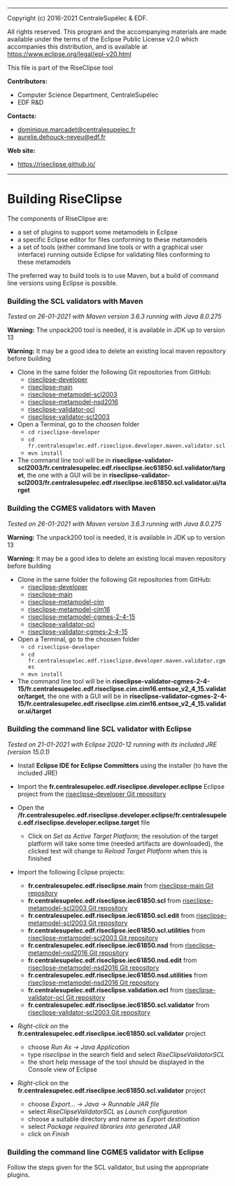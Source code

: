 ----
Copyright (c) 2016-2021 CentraleSupélec & EDF.

All rights reserved. This program and the accompanying materials
are made available under the terms of the Eclipse Public License v2.0
which accompanies this distribution, and is available at
https://www.eclipse.org/legal/epl-v20.html

This file is part of the RiseClipse tool
 
**Contributors:**
 * Computer Science Department, CentraleSupélec
 * EDF R&D

**Contacts:**
 * dominique.marcadet@centralesupelec.fr
 * aurelie.dehouck-neveu@edf.fr

**Web site:**
 * https://riseclipse.github.io/
----


# Building RiseClipse

The components of RiseClipse are:
* a set of plugins to support some metamodels in Eclipse
* a specific Eclipse editor for files conforming to these metamodels
* a set of tools (either command line tools or with a graphical user interface) running outside 
Eclipse for validating files conforming to these metamodels

The preferred way to build tools is to use Maven, but a build of command line versions using Eclipse is possible.

### Building the SCL validators with Maven
*Tested on 26-01-2021 with Maven version 3.6.3 running with Java 8.0.275*

**Warning:** The unpack200 tool is needed, it is available in JDK up to version 13

**Warning:** It may be a good idea to delete an existing local maven repository before building

* Clone in the same folder the following Git repositories from GitHub:
  * [riseclipse-developer](https://github.com/riseclipse/riseclipse-developer/)
  * [riseclipse-main](https://github.com/riseclipse/riseclipse-main/)
  * [riseclipse-metamodel-scl2003](https://github.com/riseclipse/riseclipse-metamodel-scl2003)
  * [riseclipse-metamodel-nsd2016](https://github.com/riseclipse/riseclipse-metamodel-nsd2016)
  * [riseclipse-validator-ocl](https://github.com/riseclipse/riseclipse-validator-ocl)
  * [riseclipse-validator-scl2003](https://github.com/riseclipse/riseclipse-validator-scl2003/)
* Open a Terminal, go to the choosen folder
  * `cd riseclipse-developer`
  * `cd fr.centralesupelec.edf.riseclipse.developer.maven.validator.scl`
  * `mvn install`
* The command line tool will be in **riseclipse-validator-scl2003/fr.centralesupelec.edf.riseclipse.iec61850.scl.validator/target**, 
the one with a GUI will be in **riseclipse-validator-scl2003/fr.centralesupelec.edf.riseclipse.iec61850.scl.validator.ui/target**


### Building the CGMES validators with Maven
*Tested on 26-01-2021 with Maven version 3.6.3 running with Java 8.0.275*

**Warning:** The unpack200 tool is needed, it is available in JDK up to version 13

**Warning:** It may be a good idea to delete an existing local maven repository before building

* Clone in the same folder the following Git repositories from GitHub:
  * [riseclipse-developer](https://github.com/riseclipse/riseclipse-developer/)
  * [riseclipse-main](https://github.com/riseclipse/riseclipse-main/)
  * [riseclipse-metamodel-cim](https://github.com/riseclipse/riseclipse-metamodel-cim)
  * [riseclipse-metamodel-cim16](https://github.com/riseclipse/riseclipse-metamodel-cim16)
  * [riseclipse-metamodel-cgmes-2-4-15](https://github.com/riseclipse/riseclipse-metamodel-cgmes-2-4-15)
  * [riseclipse-validator-ocl](https://github.com/riseclipse/riseclipse-validator-ocl)
  * [riseclipse-validator-cgmes-2-4-15](https://github.com/riseclipse/riseclipse-validator-cgmes-2-4-15/)
* Open a Terminal, go to the choosen folder
  * `cd riseclipse-developer`
  * `cd fr.centralesupelec.edf.riseclipse.developer.maven.validator.cgmes`
  * `mvn install`
* The command line tool will be in **riseclipse-validator-cgmes-2-4-15/fr.centralesupelec.edf.riseclipse.cim.cim16.entsoe_v2_4_15.validator/target**, 
the one with a GUI will be in **riseclipse-validator-cgmes-2-4-15/fr.centralesupelec.edf.riseclipse.cim.cim16.entsoe_v2_4_15.validator.ui/target**


### Building the command line SCL validator with Eclipse
*Tested on 21-01-2021 with Eclipse 2020-12 running with its included JRE (version 15.0.1)*
* Install **Eclipse IDE for Eclipse Committers** using the installer (to have the included JRE)
* Import the **fr.centralesupelec.edf.riseclipse.developer.eclipse** Eclipse project from the [riseclipse-developer Git repository](https://github.com/riseclipse/riseclipse-developer/)
* Open the **/fr.centralesupelec.edf.riseclipse.developer.eclipse/fr.centralesupelec.edf.riseclipse.developer.eclipse.target** file
  * Click on *Set as Active Target Platform*; the resolution of the target platform will take some time (needed artifacts are downloaded),
the clicked text will change to *Reload Target Platform* when this is finished

* Import the following Eclipse projects:
  * **fr.centralesupelec.edf.riseclipse.main** from [riseclipse-main Git repository](https://github.com/riseclipse/riseclipse-main/)
  * **fr.centralesupelec.edf.riseclipse.iec61850.scl** from [riseclipse-metamodel-scl2003 Git repository](https://github.com/riseclipse/riseclipse-metamodel-scl2003)
  * **fr.centralesupelec.edf.riseclipse.iec61850.scl.edit** from [riseclipse-metamodel-scl2003 Git repository](https://github.com/riseclipse/riseclipse-metamodel-scl2003)
  * **fr.centralesupelec.edf.riseclipse.iec61850.scl.utilities** from [riseclipse-metamodel-scl2003 Git repository](https://github.com/riseclipse/riseclipse-metamodel-scl2003)
  * **fr.centralesupelec.edf.riseclipse.iec61850.nsd** from [riseclipse-metamodel-nsd2016 Git repository](https://github.com/riseclipse/riseclipse-metamodel-nsd2016)
  * **fr.centralesupelec.edf.riseclipse.iec61850.nsd.edit** from [riseclipse-metamodel-nsd2016 Git repository](https://github.com/riseclipse/riseclipse-metamodel-nsd2016)
  * **fr.centralesupelec.edf.riseclipse.iec61850.nsd.utilities** from [riseclipse-metamodel-nsd2016 Git repository](https://github.com/riseclipse/riseclipse-metamodel-nsd2016)
  * **fr.centralesupelec.edf.riseclipse.validation.ocl** from [riseclipse-validator-ocl Git repository](https://github.com/riseclipse/riseclipse-validator-ocl)
  * **fr.centralesupelec.edf.riseclipse.iec61850.scl.validator** from [riseclipse-validator-scl2003 Git repository](https://github.com/riseclipse/riseclipse-validator-scl2003/)
* *Right-click* on the **fr.centralesupelec.edf.riseclipse.iec61850.scl.validator** project
  * choose *Run As → Java Application*
  * type *riseclipse* in the search field and select *RiseClipseValidatorSCL*
  * the short help message of the tool should be displayed in the Console view of Eclipse
* *Right-click* on the **fr.centralesupelec.edf.riseclipse.iec61850.scl.validator** project
  * choose *Export… → Java → Runnable JAR file*
  * select *RiseClipseValidatorSCL* as *Launch configuration*
  * choose a suitable directory and name as *Export destination*
  * select *Package required libraries into generated JAR*
  * click on *Finish*

### Building the command line CGMES validator with Eclipse
Follow the steps given for the SCL validator, but using the appropriate plugins.
